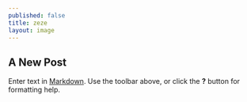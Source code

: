 ```yaml
---
published: false
title: zeze
layout: image
---
```


## A New Post

Enter text in [Markdown](http://daringfireball.net/projects/markdown/). Use the toolbar above, or click the **?** button for formatting help.
